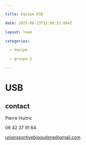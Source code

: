 ```yaml
---

title: Équipe USB

date: 2025-06-23T12:06:53.884Z

layout: team

categories:

  - équipe

  - groupe-2

---
```


# USB



## contact 

Pierre Huitric 

06 42 37 91 64

unionsportivebigoudene@gmail.com

